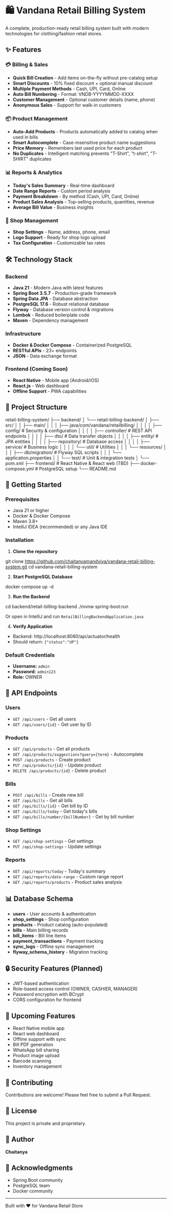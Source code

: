 # 🛍️ Vandana Retail Billing System

A complete, production-ready retail billing system built with modern technologies for clothing/fashion retail stores.

## ✨ Features

### 💳 Billing & Sales
- **Quick Bill Creation** - Add items on-the-fly without pre-catalog setup
- **Smart Discounts** - 10% fixed discount + optional manual discount
- **Multiple Payment Methods** - Cash, UPI, Card, Online
- **Auto Bill Numbering** - Format: VNDB-YYYYMMDD-XXXX
- **Customer Management** - Optional customer details (name, phone)
- **Anonymous Sales** - Support for walk-in customers

### 📦 Product Management
- **Auto-Add Products** - Products automatically added to catalog when used in bills
- **Smart Autocomplete** - Case-insensitive product name suggestions
- **Price Memory** - Remembers last used price for each product
- **No Duplicates** - Intelligent matching prevents "T-Shirt", "t-shirt", "T-SHIRT" duplicates

### 📊 Reports & Analytics
- **Today's Sales Summary** - Real-time dashboard
- **Date Range Reports** - Custom period analysis
- **Payment Breakdown** - By method (Cash, UPI, Card, Online)
- **Product Sales Analysis** - Top-selling products, quantities, revenue
- **Average Bill Value** - Business insights

### 🏪 Shop Management
- **Shop Settings** - Name, address, phone, email
- **Logo Support** - Ready for shop logo upload
- **Tax Configuration** - Customizable tax rates

## 🛠️ Technology Stack

### Backend
- **Java 21** - Modern Java with latest features
- **Spring Boot 3.5.7** - Production-grade framework
- **Spring Data JPA** - Database abstraction
- **PostgreSQL 17.6** - Robust relational database
- **Flyway** - Database version control & migrations
- **Lombok** - Reduced boilerplate code
- **Maven** - Dependency management

### Infrastructure
- **Docker & Docker Compose** - Containerized PostgreSQL
- **RESTful APIs** - 23+ endpoints
- **JSON** - Data exchange format

### Frontend (Coming Soon)
- **React Native** - Mobile app (Android/iOS)
- **React.js** - Web dashboard
- **Offline Support** - PWA capabilities

## 📂 Project Structure

retail-billing-system/
├── backend/
│ └── retail-billing-backend/
│ ├── src/
│ │ ├── main/
│ │ │ ├── java/com/vandana/retailbilling/
│ │ │ │ ├── config/ # Security & configuration
│ │ │ │ ├── controller/ # REST API endpoints
│ │ │ │ ├── dto/ # Data transfer objects
│ │ │ │ ├── entity/ # JPA entities
│ │ │ │ ├── repository/ # Database access
│ │ │ │ ├── service/ # Business logic
│ │ │ │ └── util/ # Utilities
│ │ │ └── resources/
│ │ │ ├── db/migration/ # Flyway SQL scripts
│ │ │ └── application.properties
│ │ └── test/ # Unit & integration tests
│ └── pom.xml
├── frontend/ # React Native & React web (TBD)
├── docker-compose.yml # PostgreSQL setup
└── README.md


## 🚀 Getting Started

### Prerequisites
- Java 21 or higher
- Docker & Docker Compose
- Maven 3.8+
- IntelliJ IDEA (recommended) or any Java IDE

### Installation

1. **Clone the repository**

git clone https://github.com/chaitanyamandviya/vandana-retail-billing-system.git
cd vandana-retail-billing-system


2. **Start PostgreSQL Database**

docker compose up -d


3. **Run the Backend**

cd backend/retail-billing-backend
./mvnw spring-boot:run


Or open in IntelliJ and run `RetailBillingBackendApplication.java`

4. **Verify Application**
- Backend: http://localhost:8080/api/actuator/health
- Should return: `{"status":"UP"}`

### Default Credentials
- **Username:** `admin`
- **Password:** `admin123`
- **Role:** OWNER

## 📡 API Endpoints

### Users
- `GET /api/users` - Get all users
- `GET /api/users/{id}` - Get user by ID

### Products
- `GET /api/products` - Get all products
- `GET /api/products/suggestions?query={term}` - Autocomplete
- `POST /api/products` - Create product
- `PUT /api/products/{id}` - Update product
- `DELETE /api/products/{id}` - Delete product

### Bills
- `POST /api/bills` - Create new bill
- `GET /api/bills` - Get all bills
- `GET /api/bills/{id}` - Get bill by ID
- `GET /api/bills/today` - Get today's bills
- `GET /api/bills/number/{billNumber}` - Get by bill number

### Shop Settings
- `GET /api/shop-settings` - Get settings
- `PUT /api/shop-settings` - Update settings

### Reports
- `GET /api/reports/today` - Today's summary
- `GET /api/reports/date-range` - Custom range report
- `GET /api/reports/products` - Product sales analysis

## 📊 Database Schema

- **users** - User accounts & authentication
- **shop_settings** - Shop configuration
- **products** - Product catalog (auto-populated)
- **bills** - Main billing records
- **bill_items** - Bill line items
- **payment_transactions** - Payment tracking
- **sync_logs** - Offline sync management
- **flyway_schema_history** - Migration tracking

## 🔒 Security Features (Planned)
- JWT-based authentication
- Role-based access control (OWNER, CASHIER, MANAGER)
- Password encryption with BCrypt
- CORS configuration for frontend

## 📱 Upcoming Features
- React Native mobile app
- React web dashboard
- Offline support with sync
- Bill PDF generation
- WhatsApp bill sharing
- Product image upload
- Barcode scanning
- Inventory management

## 🤝 Contributing
Contributions are welcome! Please feel free to submit a Pull Request.

## 📝 License
This project is private and proprietary.

## 👤 Author
**Chaitanya**

## 🙏 Acknowledgments
- Spring Boot community
- PostgreSQL team
- Docker community

---

Built with ❤️ for Vandana Retail Store

